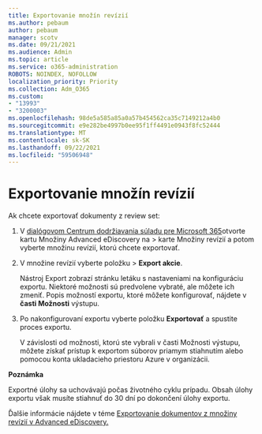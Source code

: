 ```yaml
---
title: Exportovanie množín revízií
ms.author: pebaum
author: pebaum
manager: scotv
ms.date: 09/21/2021
ms.audience: Admin
ms.topic: article
ms.service: o365-administration
ROBOTS: NOINDEX, NOFOLLOW
localization_priority: Priority
ms.collection: Adm_O365
ms.custom:
- "13993"
- "3200003"
ms.openlocfilehash: 98de5a585a85a0a57b454562ca35c7149212a4b0
ms.sourcegitcommit: e9e282be4997b0ee95f1ff4491e0943f8fc52444
ms.translationtype: MT
ms.contentlocale: sk-SK
ms.lasthandoff: 09/22/2021
ms.locfileid: "59506948"
---
```

# <a name="export-review-sets"></a>Exportovanie množín revízií

Ak chcete exportovať dokumenty z review set:

1. V [dialógovom Centrum dodržiavania súladu pre Microsoft 365](https://compliance.microsoft.com/)otvorte kartu Množiny Advanced eDiscovery na  > karte Množiny revízií a potom vyberte množinu revízií, ktorú chcete exportovať.

1. V množine revízií vyberte položku   >  **Export akcie**.

    Nástroj Export zobrazí stránku letáku s nastaveniami na konfiguráciu exportu. Niektoré možnosti sú predvolene vybraté, ale môžete ich zmeniť. Popis možností exportu, ktoré môžete konfigurovať, nájdete v **časti Možnosti** výstupu.

1. Po nakonfigurovaní exportu vyberte položku **Exportovať** a spustite proces exportu. 

    V závislosti od možnosti,  ktorú ste vybrali v časti Možnosti výstupu, môžete získať prístup k exportom súborov priamym stiahnutím alebo pomocou konta ukladacieho priestoru Azure v organizácii.

**Poznámka**

Exportné úlohy sa uchovávajú počas životného cyklu prípadu. Obsah úlohy exportu však musíte stiahnuť do 30 dní po dokončení úlohy exportu.

Ďalšie informácie nájdete v téme [Exportovanie dokumentov z množiny revízií v Advanced eDiscovery.](https://docs.microsoft.com/microsoft-365/compliance/export-documents-from-review-set)
